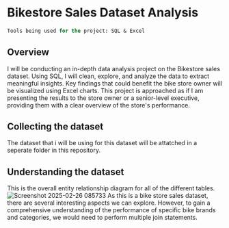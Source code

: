 # Bikestore Sales Dataset Analysis 

```sql
Tools being used for the project: SQL & Excel
```

## Overview
I will be conducting an in-depth data analysis project on the Bikestore sales dataset. Using SQL, I will clean, explore, and analyze the data to extract meaningful insights. Key findings that could benefit the bike store owner will be visualized using Excel charts. This project is approached as if I am presenting the results to the store owner or a senior-level executive, providing them with a clear overview of the store's performance.

## Collecting the dataset 
The dataset that i will be using for this dataset will be attatched in a seperate folder in this repository. 

## Understanding the dataset 
This is the overall entity relationship diagram for all of the different tables. 
![Screenshot 2025-02-26 085733](https://github.com/user-attachments/assets/84e3127e-27d0-43fe-ac7b-a4875aff6712)
As this is a bike store sales dataset, there are several interesting aspects we can explore. However, to gain a comprehensive understanding of the performance of specific bike brands and categories, we would need to perform multiple join statements.

##







